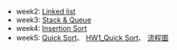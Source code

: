 * week2:
[Linked list](https://github.com/tzuying0312/Learning-Code/tree/master/week2)
* week3:
[Stack & Queue](https://github.com/tzuying0312/Learning-Code/tree/master/week3)
* week4:
[Insertion Sort](https://github.com/tzuying0312/Learning-Code/tree/master/week4)
* week5:
[Quick Sort](https://github.com/tzuying0312/Learning-Code/tree/master/week5)、
[HW1_Quick Sort](https://github.com/tzuying0312/Learning-Code/blob/master/week5/quicksort.ipynb)、
[流程圖](https://github.com/tzuying0312/Learning-Code/blob/master/photo/quicksort%20Diagram.png)
